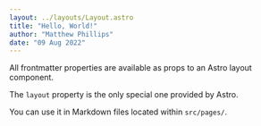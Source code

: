 ```yaml
---
layout: ../layouts/Layout.astro
title: "Hello, World!"
author: "Matthew Phillips"
date: "09 Aug 2022"
---
```


All frontmatter properties are available as props to an Astro layout component.

The `layout` property is the only special one provided by Astro.

You can use it in Markdown files located within `src/pages/`.